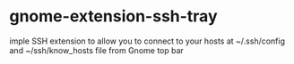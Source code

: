 # gnome-extension-ssh-tray
imple SSH extension to allow you to connect to your hosts at ~/.ssh/config and ~/ssh/know_hosts file from Gnome top bar
